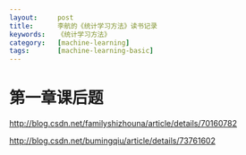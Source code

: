 ```yaml
---
layout:     post
title:      李航的《统计学习方法》读书记录
keywords:   《统计学习方法》
category:   [machine-learning]
tags:       [machine-learning-basic]
---
```


# 第一章课后题

http://blog.csdn.net/familyshizhouna/article/details/70160782

http://blog.csdn.net/bumingqiu/article/details/73761602



